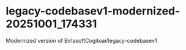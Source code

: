 # legacy-codebasev1-modernized-20251001_174331
Modernized version of BirlasoftCogitoai/legacy-codebasev1
